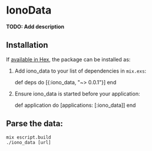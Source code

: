 # IonoData

**TODO: Add description**

## Installation

If [available in Hex](https://hex.pm/docs/publish), the package can be installed as:

  1. Add iono_data to your list of dependencies in `mix.exs`:

        def deps do
          [{:iono_data, "~> 0.0.1"}]
        end

  2. Ensure iono_data is started before your application:

        def application do
          [applications: [:iono_data]]
        end

## Parse the data:

    mix escript.build
    ./iono_data [url]

